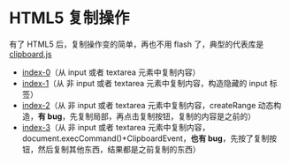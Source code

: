 # HTML5 复制操作

有了 HTML5 后，复制操作变的简单，再也不用 flash 了，典型的代表库是 [clipboard.js](https://github.com/zenorocha/clipboard.js/)

- [index-0](//hanzichi.github.io/2018/copy/index-0.html)（从 input 或者 textarea 元素中复制内容）
- [index-1](//hanzichi.github.io/2018/copy/index-1.html)（从 非 input 或者 textarea 元素中复制内容，构造隐藏的 input 标签）
- [index-2](//hanzichi.github.io/2018/copy/index-2.html)（从 非 input 或者 textarea 元素中复制内容，createRange 动态构造，**有 bug**，先复制局部，再点击复制按钮，复制的内容是之前的）
- [index-3](//hanzichi.github.io/2018/copy/index-3.html)（从 非 input 或者 textarea 元素中复制内容，document.execCommand()+ClipboardEvent，**也有 bug**，先按了复制按钮，然后复制其他东西，结果都是之前复制的东西）
